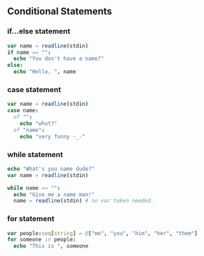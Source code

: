 ## Conditional Statements

### if...else statement

```nim
var name = readline(stdin)
if name == "":
  echo "You don't have a name?"
else:
  echo "Hello, ", name
```

### case statement

```nim
var name = readline(stdin)
case name:
  of "":
    echo "whut?"
  of "name":
    echo "very funny -_-"
```

### while statement

```nim
echo "What's you name dude?"
var name = readline(stdin)

while name == "":
  echo "Give me a name man!"
  name = readline(stdin) # no var token needed.
```

### for statement

```nim
var people:seq[string] = @["me", "you", "him", "her", "them"]
for someone in people:
  echo "This is ", someone
```
